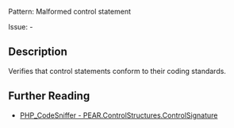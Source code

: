 Pattern: Malformed control statement

Issue: -

## Description

Verifies that control statements conform to their coding standards.

## Further Reading

* [PHP_CodeSniffer - PEAR.ControlStructures.ControlSignature](https://github.com/squizlabs/PHP_CodeSniffer/blob/master/src/Standards/PEAR/Sniffs/ControlStructures/ControlSignatureSniff.php)